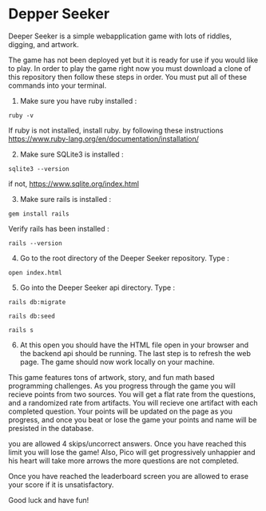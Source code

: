 # Depper Seeker

Deeper Seeker is a simple webapplication game with lots of riddles, digging, and artwork.

The game has not been deployed yet but it is ready for use if you would like to play.
In order to play the game right now you must download a clone of this repository then follow these steps in order. You must put all of these commands into your terminal.

1. Make sure you have ruby installed :

```
ruby -v
```

If ruby is not installed, install ruby. by following these instructions https://www.ruby-lang.org/en/documentation/installation/

2. Make sure SQLite3 is installed :

```
sqlite3 --version
```

if not, https://www.sqlite.org/index.html

3. Make sure rails is installed :

```
gem install rails
```

Verify rails has been installed :

```
rails --version
```

4. Go to the root directory of the Deeper Seeker repository. Type :

```
open index.html
```

5. Go into the Deeper Seeker api directory. Type :

```
rails db:migrate
```

```
rails db:seed
```

```
rails s
```

6. At this open you should have the HTML file open in your browser and the backend api should be running. The last step is to refresh the web page. The game should now work locally on your machine.

This game features tons of artwork, story, and fun math based programming challenges. As you progress through the game you will recieve points from two sources. You will get a flat rate from the questions, and a randomized rate from artifacts. You will recieve one artifact with each completed question. Your points will be updated on the page as you progress, and once you beat or lose the game your points and name will be presisted in the database.

you are allowed 4 skips/uncorrect answers. Once you have reached this limit you will lose the game! Also, Pico will get progressively unhappier and his heart will take more arrows the more questions are not completed.

Once you have reached the leaderboard screen you are allowed to erase your score if it is unsatisfactory.

Good luck and have fun!